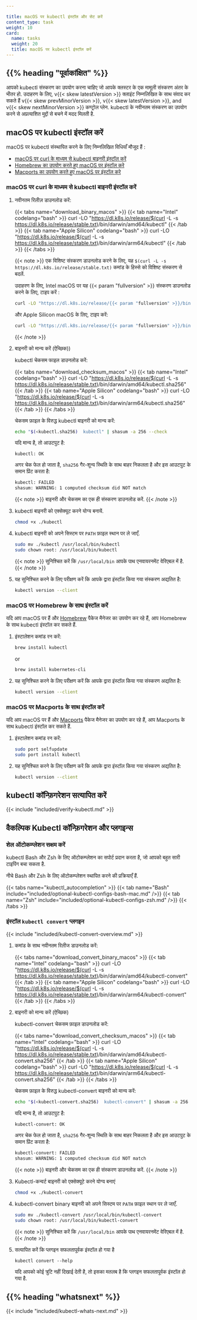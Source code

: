 ```yaml
---

title: macOS पर kubectl इंस्टॉल और सेट करें
content_type: task
weight: 10
card:
  name: tasks
  weight: 20
  title: macOS पर kubectl इंस्टॉल करें
---
```


## {{% heading "पूर्वाकांक्षित" %}}

आपको kubectl संस्करण का उपयोग करना चाहिए जो आपके क्लस्टर के एक मामूली संस्करण अंतर के भीतर हो. उदाहरण के लिए,  v{{< skew latestVersion >}} क्लाइंट निम्नलिखित के साथ संवाद कर सकते हैं v{{< skew prevMinorVersion >}}, v{{< skew latestVersion >}}, and v{{< skew nextMinorVersion >}} कण्ट्रोल प्लेन.
kubectl के नवीनतम संस्करण का उपयोग करने से अप्रत्याशित मुद्दों से बचने में मदद मिलती है.

## macOS पर kubectl इंस्टॉल करें

macOS पर kubectl संस्थापित करने के लिए निम्नलिखित विधियाँ मौजूद हैं :

- [macOS पर curl के माध्यम से kubectl बाइनरी इंस्टॉल करें](#install-kubectl-binary-with-curl-on-macos)
- [Homebrew का उपयोग करते हुए macOS पर इंस्टॉल करे](#install-with-homebrew-on-macos)
- [Macports का उपयोग करते हुए macOS पर इंस्टॉल करे](#install-with-macports-on-macos)

### macOS पर curl के माध्यम से kubectl बाइनरी इंस्टॉल करें

1. नवीनतम रिलीज़ डाउनलोड करें:

   {{< tabs name="download_binary_macos" >}}
   {{< tab name="Intel" codelang="bash" >}}
   curl -LO "https://dl.k8s.io/release/$(curl -L -s https://dl.k8s.io/release/stable.txt)/bin/darwin/amd64/kubectl"
   {{< /tab >}}
   {{< tab name="Apple Silicon" codelang="bash" >}}
   curl -LO "https://dl.k8s.io/release/$(curl -L -s https://dl.k8s.io/release/stable.txt)/bin/darwin/arm64/kubectl"
   {{< /tab >}}
   {{< /tabs >}}

   {{< note >}}
   एक विशिष्ट संस्करण डाउनलोड करने के लिए, यह `$(curl -L -s https://dl.k8s.io/release/stable.txt)` कमांड के हिस्से को विशिष्ट संस्करण से बदलें.
   
   उदाहरण के लिए, Intel macOS पर यह {{< param "fullversion" >}} संस्करण डाउनलोड करने के लिए, टाइप करें :

   ```bash
   curl -LO "https://dl.k8s.io/release/{{< param "fullversion" >}}/bin/darwin/amd64/kubectl"
   ```

   और Apple Silicon macOS के लिए, टाइप करें:

   ```bash
   curl -LO "https://dl.k8s.io/release/{{< param "fullversion" >}}/bin/darwin/arm64/kubectl"
   ```

   {{< /note >}}

1. बाइनरी को मान्य करें (ऐच्छिक))

   kubectl चेकसम फाइल डाउनलोड करें:

   {{< tabs name="download_checksum_macos" >}}
   {{< tab name="Intel" codelang="bash" >}}
   curl -LO "https://dl.k8s.io/release/$(curl -L -s https://dl.k8s.io/release/stable.txt)/bin/darwin/amd64/kubectl.sha256"
   {{< /tab >}}
   {{< tab name="Apple Silicon" codelang="bash" >}}
   curl -LO "https://dl.k8s.io/release/$(curl -L -s https://dl.k8s.io/release/stable.txt)/bin/darwin/arm64/kubectl.sha256"
   {{< /tab >}}
   {{< /tabs >}}
  
   चेकसम फ़ाइल के विरुद्ध kubectl बाइनरी को मान्य करें:

   ```bash
   echo "$(<kubectl.sha256)  kubectl" | shasum -a 256 --check
   ```

   यदि मान्य है, तो आउटपुट है:

   ```console
   kubectl: OK
   ```

   अगर चेक फेल हो जाता है, `sha256` गैर-शून्य स्थिति के साथ बाहर निकलता है और इस आउटपुट के समान प्रिंट करता है:

   ```bash
   kubectl: FAILED
   shasum: WARNING: 1 computed checksum did NOT match
   ```

   {{< note >}}
   बाइनरी और चेकसम का एक ही संस्करण डाउनलोड करें.
   {{< /note >}}

1. kubectl बाइनरी को एक्सेक्यूट करने योग्य बनायें.

   ```bash
   chmod +x ./kubectl
   ```

1. kubectl बाइनरी को अपने सिस्टम पर `PATH` फ़ाइल स्थान पर ले जाएँ.

   ```bash
   sudo mv ./kubectl /usr/local/bin/kubectl
   sudo chown root: /usr/local/bin/kubectl
   ```

   {{< note >}}
   सुनिश्चित करें कि `/usr/local/bin` आपके पाथ एनवायरनमेंट वेरिएबल में है.
   {{< /note >}}

1. यह सुनिश्चित करने के लिए परीक्षण करें कि आपके द्वारा इंस्टॉल किया गया संस्करण अद्यतित है:

   ```bash
   kubectl version --client
   ```

### macOS पर Homebrew के साथ इंस्टॉल करें

यदि आप macOS पर हैं और [Homebrew](https://brew.sh/) पैकेज मैनेजर का उपयोग कर रहे हैं, आप Homebrew के साथ kubectl इंस्टॉल कर सकते हैं.

1. इंस्टालेशन कमांड रन करें:

   ```bash
   brew install kubectl 
   ```

   or

   ```bash
   brew install kubernetes-cli
   ```

1. यह सुनिश्चित करने के लिए परीक्षण करें कि आपके द्वारा इंस्टॉल किया गया संस्करण अद्यतित है:

   ```bash
   kubectl version --client
   ```

### macOS पर Macports के साथ इंस्टॉल करें

यदि आप macOS पर हैं और [Macports](https://macports.org/) पैकेज मैनेजर का उपयोग कर रहे हैं, आप Macports के साथ kubectl इंस्टॉल कर सकते हैं.

1. इंस्टालेशन कमांड रन करें:

   ```bash
   sudo port selfupdate
   sudo port install kubectl
   ```

1. यह सुनिश्चित करने के लिए परीक्षण करें कि आपके द्वारा इंस्टॉल किया गया संस्करण अद्यतित है:

   ```bash
   kubectl version --client
   ```

## kubectl कॉन्फ़िगरेशन सत्यापित करें

{{< include "included/verify-kubectl.md" >}}

## वैकल्पिक Kubectl कॉन्फ़िगरेशन और प्लगइन्स

### शेल ऑटोकम्प्लेशन सक्षम करें

kubectl Bash और Zsh के लिए ऑटोकम्प्लेशन का सपोर्ट प्रदान करता है, जो आपको बहुत सारी टाइपिंग बचा सकता है.

नीचे Bash और Zsh के लिए ऑटोकम्प्लेशन स्थापित करने की प्रक्रियाएँ हैं.

{{< tabs name="kubectl_autocompletion" >}}
{{< tab name="Bash" include="included/optional-kubectl-configs-bash-mac.md" />}}
{{< tab name="Zsh" include="included/optional-kubectl-configs-zsh.md" />}}
{{< /tabs >}}

### इंस्टॉल `kubectl convert` प्लगइन

{{< include "included/kubectl-convert-overview.md" >}}

1. कमांड के साथ नवीनतम रिलीज डाउनलोड करें:

   {{< tabs name="download_convert_binary_macos" >}}
   {{< tab name="Intel" codelang="bash" >}}
   curl -LO "https://dl.k8s.io/release/$(curl -L -s https://dl.k8s.io/release/stable.txt)/bin/darwin/amd64/kubectl-convert"
   {{< /tab >}}
   {{< tab name="Apple Silicon" codelang="bash" >}}
   curl -LO "https://dl.k8s.io/release/$(curl -L -s https://dl.k8s.io/release/stable.txt)/bin/darwin/arm64/kubectl-convert"
   {{< /tab >}}
   {{< /tabs >}}

1. बाइनरी को मान्य करें (ऐच्छिक)

   kubectl-convert चेकसम फ़ाइल डाउनलोड करें:

   {{< tabs name="download_convert_checksum_macos" >}}
   {{< tab name="Intel" codelang="bash" >}}
   curl -LO "https://dl.k8s.io/release/$(curl -L -s https://dl.k8s.io/release/stable.txt)/bin/darwin/amd64/kubectl-convert.sha256"
   {{< /tab >}}
   {{< tab name="Apple Silicon" codelang="bash" >}}
   curl -LO "https://dl.k8s.io/release/$(curl -L -s https://dl.k8s.io/release/stable.txt)/bin/darwin/arm64/kubectl-convert.sha256"
   {{< /tab >}}
   {{< /tabs >}}

   चेकसम फ़ाइल के विरुद्ध kubectl-convert बाइनरी को मान्य करें:

   ```bash
   echo "$(<kubectl-convert.sha256)  kubectl-convert" | shasum -a 256 --check
   ```

   यदि मान्य है, तो आउटपुट है:

   ```console
   kubectl-convert: OK
   ```

   अगर चेक फेल हो जाता है, `sha256` गैर-शून्य स्थिति के साथ बाहर निकलता है और इस आउटपुट के समान प्रिंट करता है:

   ```bash
   kubectl-convert: FAILED
   shasum: WARNING: 1 computed checksum did NOT match
   ```

   {{< note >}}
   बाइनरी और चेकसम का एक ही संस्करण डाउनलोड करें.
   {{< /note >}}

1. Kubectl-कन्वर्ट बाइनरी को एक्सेक्यूटे करने योग्य बनाएं

   ```bash
   chmod +x ./kubectl-convert
   ```

1. kubectl-convert binary बाइनरी को अपने सिस्टम पर `PATH` फ़ाइल स्थान पर ले जाएँ.

   ```bash
   sudo mv ./kubectl-convert /usr/local/bin/kubectl-convert
   sudo chown root: /usr/local/bin/kubectl-convert
   ```

   {{< note >}}
   सुनिश्चित करें कि `/usr/local/bin` आपके पाथ एनवायरनमेंट वेरिएबल में है.
   {{< /note >}}

1. सत्यापित करें कि प्लगइन सफलतापूर्वक इंस्टॉल हो गया है

   ```shell
   kubectl convert --help
   ```

   यदि आपको कोई त्रुटि नहीं दिखाई देती है, तो इसका मतलब है कि प्लगइन सफलतापूर्वक इंस्टॉल हो गया है.

## {{% heading "whatsnext" %}}

{{< include "included/kubectl-whats-next.md" >}}

